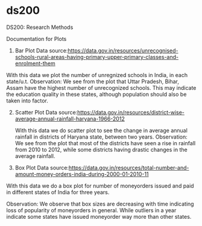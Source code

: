 # ds200
DS200: Research Methods

Documentation for Plots

1. Bar Plot
  Data source:https://data.gov.in/resources/unrecognised-schools-rural-areas-having-primary-upper-primary-classes-and-enrolment-them
  
  With this data we plot the number of unregnized schools in India, in each state/u.t.
  Observation: We see from the plot that Uttar Pradesh, Bihar, Assam have the highest number of unrecognized schools. This may
  indicate the education quality in these states, although population should also be taken into factor.
  
2. Scatter Plot
  Data source:https://data.gov.in/resources/district-wise-average-annual-rainfall-haryana-1966-2012
   
   With this data we do scatter plot to see the change in average annual rainfall in districts of Haryana state, between two
   years.
   Observation: We see from the plot that most of the districts have seen a rise in rainfall from 2010 to 2012, while some
   districts having drastic changes in the average rainfall.
3. Box Plot
  Data source:https://data.gov.in/resources/total-number-and-amount-money-orders-india-during-2000-01-2010-11
  
  With this data we do a box plot for number of moneyorders issued and paid in different states of India for three years.
  
  Observation: We observe that box sizes are decreasing with time indicating loss of popularity of moneyorders in general.       While outliers in a year indicate some states have issued moneyorder way more than other states. 

